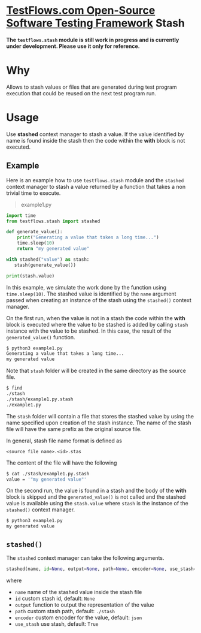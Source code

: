 # [TestFlows.com Open-Source Software Testing Framework] Stash

**The `testflows.stash` module is still work in progress and is currently under development.
Please use it only for reference.**

# Why

Allows to stash values or files that are generated during test program execution
that could be reused on the next test program run.

# Usage

Use **stashed** context manager to stash a value.
If the value identified by name is found inside the stash
then the code within the **with** block is not executed.

## Example

Here is an example how to use `testflows.stash` module
and the `stashed` context manager to stash a value
returned by a function that takes a non trivial time to execute.

> example1.py
```python
import time
from testflows.stash import stashed

def generate_value():
    print("Generating a value that takes a long time...")
    time.sleep(10)
    return "my generated value"

with stashed("value") as stash:
   stash(generate_value())

print(stash.value)
```

In this example, we simulate the work done by the function using
`time.sleep(10)`. The stashed value is identified by the `name`
argument passed when creating an instance of the stash using the
`stashed()` context manager.

On the first run, when the value is not in a stash
the code within the **with** block is executed where the value
to be stashed is added by calling `stash` instance with the value
to be stashed. In this case, the result of the `generated_value()`
function.

```bash
$ python3 example1.py
Generating a value that takes a long time...
my generated value
```

Note that `stash` folder will be created in the same directory as the source file.

```bash
$ find
./stash
./stash/example1.py.stash
./example1.py
```

The `stash` folder will contain a file that stores the stashed value by using the name specified
upon creation of the stash instance. The name of the stash file will have the same prefix as the
original source file.

In general, stash file name format is defined as

```
<source file name>.<id>.stas
```

The content of the file will have the following

```bash
$ cat ./stash/example1.py.stash 
value = '"my generated value"'
```

On the second run, the value is found in a stash and the body of the
**with** block is skipped and the `generated_value()` is not called
and the stashed value is available using the `stash.value`
where `stash` is the instance of the `stashed()` context manager.

```bash
$ python3 example1.py
my generated value
```

## `stashed()`

The `stashed` context manager can take the following arguments.

```python
stashed(name, id=None, output=None, path=None, encoder=None, use_stash=True)
```

where

* `name` name of the stashed value inside the stash file
* `id` custom stash id, default: `None`
* `output` function to output the representation of the value
* `path` custom stash path, default: `./stash`
* `encoder` custom encoder for the value, default: `json`
* `use_stash` use stash, default: `True`

[TestFlows.com Open-Source Software Testing Framework]: https://testflows.com

